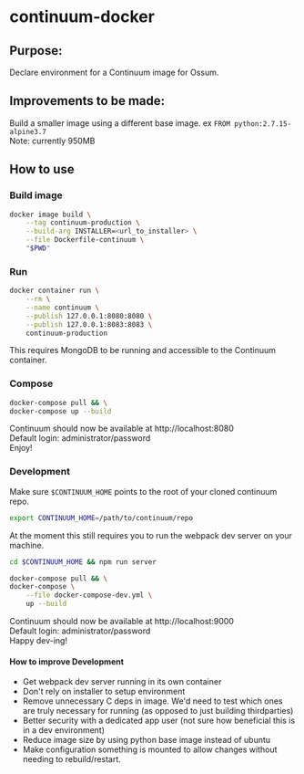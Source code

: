 # continuum-docker

## Purpose:
Declare environment for a Continuum image for Ossum.

## Improvements to be made:
Build a smaller image using a different base image. ex `FROM python:2.7.15-alpine3.7`  
Note: currently 950MB

## How to use
### Build image
```bash
docker image build \
    --tag continuum-production \
    --build-arg INSTALLER=<url_to_installer> \
    --file Dockerfile-continuum \
    "$PWD"
```

### Run
```bash
docker container run \
    --rm \
    --name continuum \
    --publish 127.0.0.1:8080:8080 \
    --publish 127.0.0.1:8083:8083 \
    continuum-production
```
This requires MongoDB to be running and accessible to the Continuum container.

### Compose
```bash
docker-compose pull && \
docker-compose up --build
```
Continuum should now be available at http://localhost:8080  
Default login: administrator/password  
Enjoy!

### Development
Make sure `$CONTINUUM_HOME` points to the root of your cloned continuum repo.  
```bash
export CONTINUUM_HOME=/path/to/continuum/repo
```
At the moment this still requires you to run the webpack dev server on your 
machine.   
```bash
cd $CONTINUUM_HOME && npm run server
```
```bash
docker-compose pull && \
docker-compose \
    --file docker-compose-dev.yml \
    up --build
```
Continuum should now be available at http://localhost:9000  
Default login: administrator/password  
Happy dev-ing!

#### How to improve Development
* Get webpack dev server running in its own container
* Don't rely on installer to setup environment
* Remove unnecessary C deps in image. We'd need to test which ones are truly
 necessary for running (as opposed to just building thirdparties)
* Better security with a dedicated app user (not sure how beneficial this 
 is in a dev environment)
* Reduce image size by using python base image instead of ubuntu
* Make configuration something is mounted to allow changes without needing 
to rebuild/restart.
